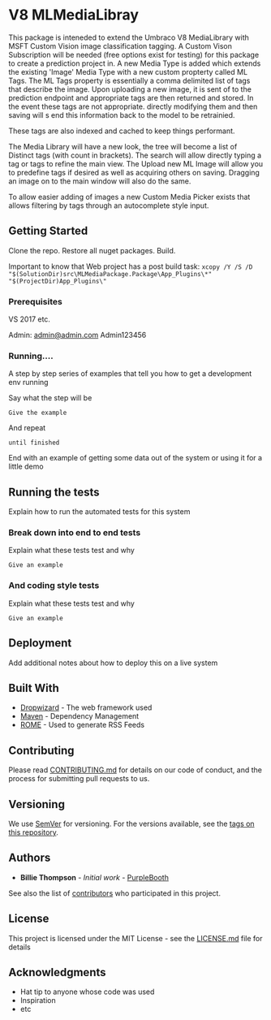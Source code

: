 # V8 MLMediaLibray

This package is inteneded to extend the Umbraco V8 MediaLibrary with MSFT Custom Vision image classification tagging. 
A Custom Vison Subscription will be needed (free options exist for testing) for this package to create a prediction project in.
A new Media Type is added which extends the existing 'Image' Media Type with a new custom propterty called ML Tags.
The ML Tags property is essentially a comma delimited list of tags that describe the image. Upon uploading a new image, it is sent of to the prediction endpoint and appropriate tags are then returned and stored.
In the event these tags are not appropriate. directly modifying them and then saving will s	end this information back to the model to be retrainied.

These tags are also indexed and cached to keep things performant.

The Media Library will have a new look, the tree will become a list of Distinct tags (with count in brackets). 
The search will allow directly typing a tag or tags to refine the main view. The Upload new ML Image will allow you to predefine tags if desired as well as acquiring others on saving.
Dragging an image on to the main window will also do the same.

To allow easier adding of images a new Custom Media Picker exists that allows filtering by tags through an autocomplete style input.

## Getting Started

Clone the repo. Restore all nuget packages. Build.

Important to know that Web project has a post build task:
`
xcopy /Y /S /D "$(SolutionDir)src\MLMediaPackage.Package\App_Plugins\*" "$(ProjectDir)App_Plugins\"
`

### Prerequisites

VS 2017 etc.

Admin:
admin@admin.com
Admin123456


### Running....

A step by step series of examples that tell you how to get a development env running

Say what the step will be

```
Give the example
```

And repeat

```
until finished
```

End with an example of getting some data out of the system or using it for a little demo

## Running the tests

Explain how to run the automated tests for this system

### Break down into end to end tests

Explain what these tests test and why

```
Give an example
```

### And coding style tests

Explain what these tests test and why

```
Give an example
```

## Deployment

Add additional notes about how to deploy this on a live system

## Built With

* [Dropwizard](http://www.dropwizard.io/1.0.2/docs/) - The web framework used
* [Maven](https://maven.apache.org/) - Dependency Management
* [ROME](https://rometools.github.io/rome/) - Used to generate RSS Feeds

## Contributing

Please read [CONTRIBUTING.md](https://gist.github.com/PurpleBooth/b24679402957c63ec426) for details on our code of conduct, and the process for submitting pull requests to us.

## Versioning

We use [SemVer](http://semver.org/) for versioning. For the versions available, see the [tags on this repository](https://github.com/your/project/tags). 

## Authors

* **Billie Thompson** - *Initial work* - [PurpleBooth](https://github.com/PurpleBooth)

See also the list of [contributors](https://github.com/your/project/contributors) who participated in this project.

## License

This project is licensed under the MIT License - see the [LICENSE.md](LICENSE.md) file for details

## Acknowledgments

* Hat tip to anyone whose code was used
* Inspiration
* etc
